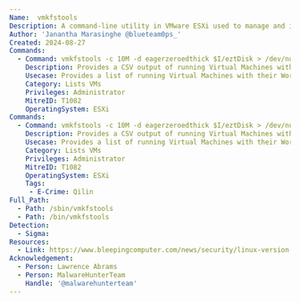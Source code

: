 ```yaml
---
Name:  vmkfstools
Description: A command-line utility in VMware ESXi used to manage and interact with VMFS (Virtual Machine File System) volumes.
Author: 'Janantha Marasinghe @blueteam0ps_'
Created: 2024-08-27
Commands:
  - Command: vmkfstools -c 10M -d eagerzeroedthick $I/eztDisk > /dev/null
    Description: Provides a CSV output of running Virtual Machines with its corresponding WorldID and DisplayName.
    Usecase: Provides a list of running Virtual Machines with their WorldID and Displayname in CSV format
    Category: Lists VMs
    Privileges: Administrator
    MitreID: T1082
    OperatingSystem: ESXi
Commands:
  - Command: vmkfstools -c 10M -d eagerzeroedthick $I/eztDisk > /dev/null
    Description: Provides a CSV output of running Virtual Machines with its corresponding WorldID and DisplayName.
    Usecase: Provides a list of running Virtual Machines with their WorldID and Displayname in CSV format
    Category: Lists VMs
    Privileges: Administrator
    MitreID: T1082
    OperatingSystem: ESXi  
    Tags:
     - E-Crime: Qilin
Full_Path:
  - Path: /sbin/vmkfstools
  - Path: /bin/vmkfstools
Detection:
  - Sigma: 
Resources:
  - Link: https://www.bleepingcomputer.com/news/security/linux-version-of-qilin-ransomware-focuses-on-vmware-esxi/
Acknowledgement:
  - Person: Lawrence Abrams
  - Person: MalwareHunterTeam
    Handle: '@malwarehunterteam'
---
```

